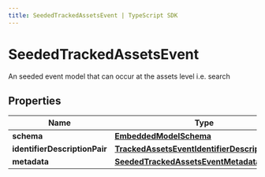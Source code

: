 ```yaml
---
title: SeededTrackedAssetsEvent | TypeScript SDK
---
```



# SeededTrackedAssetsEvent

An seeded event model that can occur at the assets level i.e. search 

## Properties

Name | Type
------------ | -------------
**schema** | [**EmbeddedModelSchema**](EmbeddedModelSchema)
**identifierDescriptionPair** | [**TrackedAssetsEventIdentifierDescriptionPairs**](TrackedAssetsEventIdentifierDescriptionPairs)
**metadata** | [**SeededTrackedAssetsEventMetadata**](SeededTrackedAssetsEventMetadata)


